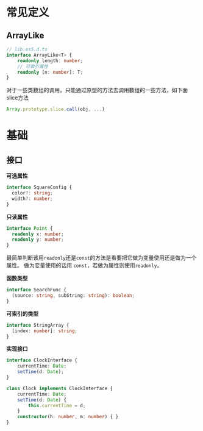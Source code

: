 # 常见定义

## ArrayLike

```typescript
// lib.es5.d.ts
interface ArrayLike<T> {
    readonly length: number;
  	// 可索引属性
    readonly [n: number]: T;
}
```

对于一些类数组的调用，只能通过原型的方法去调用数组的一些方法，如下面slice方法

```js
Array.prototype.slice.call(obj, ...)
```



# 基础

## 接口

**可选属性**

```ts
interface SquareConfig {
  color?: string;
  width?: number;
}
```

**只读属性**

```ts
interface Point {
  readonly x: number;
  readonly y: number;
}
```

最简单判断该用`readonly`还是`const`的方法是看要把它做为变量使用还是做为一个属性。 做为变量使用的话用 `const`，若做为属性则使用`readonly`。

**函数类型**

```ts
interface SearchFunc {
  (source: string, subString: string): boolean;
}
```

**可索引的类型**

```ts
interface StringArray {
  [index: number]: string;
}
```

**实现接口**

```ts
interface ClockInterface {
    currentTime: Date;
    setTime(d: Date);
}

class Clock implements ClockInterface {
    currentTime: Date;
    setTime(d: Date) {
        this.currentTime = d;
    }
    constructor(h: number, m: number) { }
}
```

